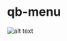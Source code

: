 # qb-menu

![alt text](https://cdn.discordapp.com/attachments/1152009100331331615/1152278078333141133/image.png)


